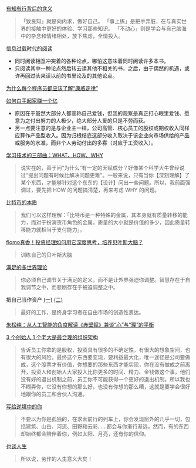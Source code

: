 [有知有行背后的含义](https://sspai.com/post/65852)
>「致良知」就是向内求，做好自己。
>「事上练」是把手弄脏，在与真实世界的接触中更好的体验、学习那些知识。
>「不动心」则是学会与自己脑海中的杂念和情绪相处，放下焦虑，全情投入。

[信息过载时代的阅读](https://sspai.com/post/65917)
- 同时阅读相互冲突着的各种论点，哪怕这意味着同时阅读许多本书。
- 只阅读其中一种论点然后转去读其他不相关的书，之后，由于偶然的机遇，或许再回过头来读以前的书里论及的其他论点。

[为什么每个程序员都应该了解“康威定律”](https://xie.infoq.cn/article/9b45d46153c3911db736658d8)

[如何白手起家赚一个亿](https://sspai.com/post/66202)
- 原因在于虽然大部分人都宣称自己爱钱，但我的观察是真正打心眼里爱钱、愿意为之付出努力的人极少，绝大部分人爱的只是不劳而获。
- 另一点要注意的是与企业主一样，公司高管、核心员工的股权或期权收入同样应算作产品型收入。因为归根结底这部分收入取决于该企业向市场供给的产品或服务的水准，而非个人劳动付出的多寡（对应于工资收入）。

[学习技术的三部曲：WHAT、HOW、WHY](https://program-think.blogspot.com/2009/02/study-technology-in-three-steps.html)
>说实在的，善于问“为什么”有一定的天赋成分？好像某个科学大牛曾经说过“提出问题有时候比解决问题更难”。一般来说，只有当你【深刻理解】了某个东西，才能够针对这个东东的【设计】问出一些问题。所以，我前面强调过，要先把 HOW 的问题搞清楚，再来考虑 WHY 的问题。

[比特币的本质](https://eurychen.me/post/the-essence-of-bitcoin/)
>我们可以这样理解：「比特币是一种特殊的金属，其本身就有质量转移的能力，而对于扮演货币角色的金属，质量的大小就是价值的多少，因此质量转移能力就相当于支付能力」。

[flomo真香！投资经理如何用它深度思考，培养贝叶斯大脑？](https://www.bilibili.com/video/BV1YR4y1L7iR?from=search&seid=2900819451794695230&spm_id_from=333.337.0.0)
>训练自己的贝叶斯大脑

[满足的多世界理论](https://youzhiyouxing.cn/materials/1210?continueFlag=d34bf4165a1fe71cb89f1f65ba4cd6fe)
>你必须自己调节关于满足的定义，而不是让外界强迫你调整。智慧存在于自我调节之中，而悲剧存在于被迫调整之中。

把自己当作资产 [(一)](https://sspai.com/post/73105) [(二)](https://sspai.com/post/73236)
>最好的工作，是终身学习者在自由市场的创造性表达。

[朱松纯：从人工智能的角度解读《赤壁赋》兼谈“心”与“理”的平衡](https://www.jiqizhixin.com/articles/2022-01-07-7)

[3 个创始人 1 个老大是最合理的组织架构](http://www.geekpark.net/news/295814)
>告诉员工你拿的是股权，投资具有很多的不确定性，有很大的想象空间，也有很大的风险，最终这个东西要变现，要利益最大化，唯一途径是公司要做成，这个股票才有价值，你想要的那些东西才能实现，你在没有做成之前离开，投资人和创始人大家投入比你更多的时间、精力、金钱做这个事，他们没有好的退出机制之前，员工你不可能获得一个更好的退出机制。所以我也不糊弄你，它没有你想的那么好，也没有你想的那么糟，这就是要学会很好地跟你的员工和合伙人沟通。

[写给逆境中的你](https://blog.sciencenet.cn/blog-634454-1356986.html)
>不要以为你是孤独的，在求索前行的列车上，你会发现窗外的几乎一切，包括建筑、山岳、河流、田野和云彩......都会与你渐行渐远，然而，有的东西却始终都会陪伴着你，例如太阳、月亮，还有你的信仰。

[也谈人生](https://blog.sina.com.cn/s/blog_66dd49810102eler.html)
>所以说，劳作的人生意义大矣！
